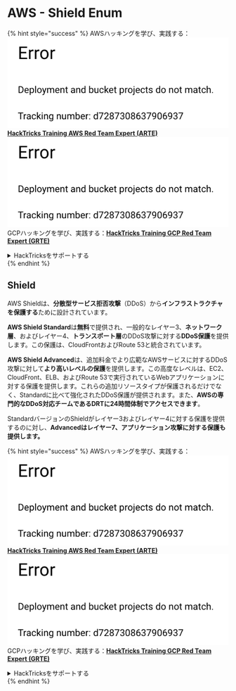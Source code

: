 # AWS - Shield Enum

{% hint style="success" %}
AWSハッキングを学び、実践する：<img src="../../../../.gitbook/assets/image (1) (1).png" alt="" data-size="line">[**HackTricks Training AWS Red Team Expert (ARTE)**](https://training.hacktricks.xyz/courses/arte)<img src="../../../../.gitbook/assets/image (1) (1).png" alt="" data-size="line">\
GCPハッキングを学び、実践する：<img src="../../../../.gitbook/assets/image (2).png" alt="" data-size="line">[**HackTricks Training GCP Red Team Expert (GRTE)**<img src="../../../../.gitbook/assets/image (2).png" alt="" data-size="line">](https://training.hacktricks.xyz/courses/grte)

<details>

<summary>HackTricksをサポートする</summary>

* [**サブスクリプションプラン**](https://github.com/sponsors/carlospolop)を確認してください！
* **💬 [**Discordグループ**](https://discord.gg/hRep4RUj7f)または[**Telegramグループ**](https://t.me/peass)に参加するか、**Twitter** 🐦 [**@hacktricks\_live**](https://twitter.com/hacktricks\_live)**をフォローしてください。**
* **[**HackTricks**](https://github.com/carlospolop/hacktricks)および[**HackTricks Cloud**](https://github.com/carlospolop/hacktricks-cloud)のGitHubリポジトリにPRを提出してハッキングトリックを共有してください。**

</details>
{% endhint %}

## Shield

AWS Shieldは、**分散型サービス拒否攻撃**（DDoS）から**インフラストラクチャを保護する**ために設計されています。

**AWS Shield Standard**は**無料**で提供され、一般的なレイヤー3、**ネットワーク層**、およびレイヤー4、**トランスポート層**のDDoS攻撃に対する**DDoS保護**を提供します。この保護は、CloudFrontおよびRoute 53と統合されています。

**AWS Shield Advanced**は、追加料金でより広範なAWSサービスに対するDDoS攻撃に対して**より高いレベルの保護**を提供します。この高度なレベルは、EC2、CloudFront、ELB、およびRoute 53で実行されているWebアプリケーションに対する保護を提供します。これらの追加リソースタイプが保護されるだけでなく、Standardに比べて強化されたDDoS保護が提供されます。また、**AWSの専門的なDDoS対応チームであるDRTに24時間体制でアクセスできます**。

StandardバージョンのShieldがレイヤー3およびレイヤー4に対する保護を提供するのに対し、**Advancedはレイヤー7、アプリケーション攻撃に対する保護も提供します。**

{% hint style="success" %}
AWSハッキングを学び、実践する：<img src="../../../../.gitbook/assets/image (1) (1).png" alt="" data-size="line">[**HackTricks Training AWS Red Team Expert (ARTE)**](https://training.hacktricks.xyz/courses/arte)<img src="../../../../.gitbook/assets/image (1) (1).png" alt="" data-size="line">\
GCPハッキングを学び、実践する：<img src="../../../../.gitbook/assets/image (2).png" alt="" data-size="line">[**HackTricks Training GCP Red Team Expert (GRTE)**<img src="../../../../.gitbook/assets/image (2).png" alt="" data-size="line">](https://training.hacktricks.xyz/courses/grte)

<details>

<summary>HackTricksをサポートする</summary>

* [**サブスクリプションプラン**](https://github.com/sponsors/carlospolop)を確認してください！
* **💬 [**Discordグループ**](https://discord.gg/hRep4RUj7f)または[**Telegramグループ**](https://t.me/peass)に参加するか、**Twitter** 🐦 [**@hacktricks\_live**](https://twitter.com/hacktricks\_live)**をフォローしてください。**
* **[**HackTricks**](https://github.com/carlospolop/hacktricks)および[**HackTricks Cloud**](https://github.com/carlospolop/hacktricks-cloud)のGitHubリポジトリにPRを提出してハッキングトリックを共有してください。**

</details>
{% endhint %}
